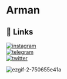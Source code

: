 # Arman
## 🔗 Links

[![instagram](https://img.shields.io/badge/instagram-E1306C?style=for-the-badge&logo=instagram&logoColor=white)](https://www.instagram.com/weebsupporter/)<br/>
[![telegram](https://img.shields.io/badge/telegram-229ED9?style=for-the-badge&logo=telegram&logoColor=white)](https://t.me/weeb_2d)<br/>
[![twitter](https://img.shields.io/badge/twitter-FF7433?style=for-the-badge&logo=twitter&logoColor=white)](https://twitter.com/weeb_2d)

![ezgif-2-750655e41a](https://user-images.githubusercontent.com/110531079/188504342-daf7b191-226f-4164-996d-fbda50339520.gif)


